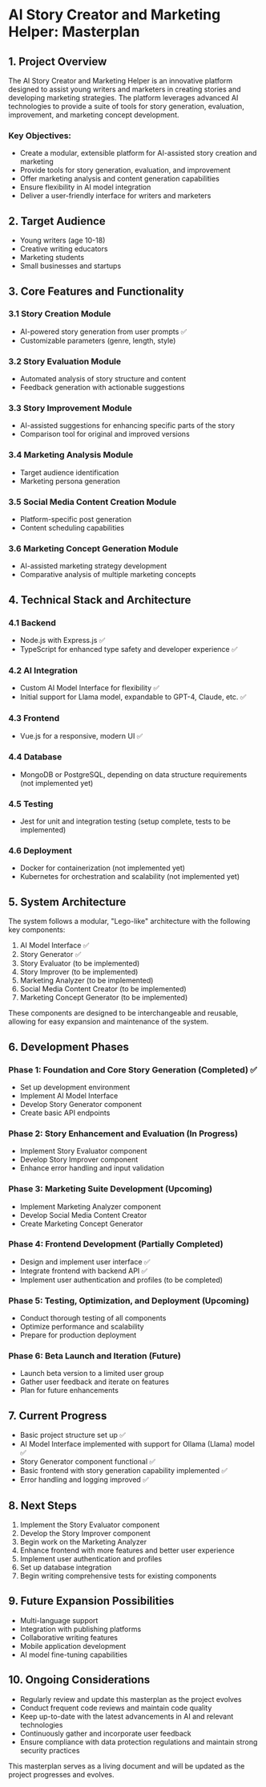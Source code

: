 # AI Story Creator and Marketing Helper: Masterplan

## 1. Project Overview

The AI Story Creator and Marketing Helper is an innovative platform designed to assist young writers and marketers in creating stories and developing marketing strategies. The platform leverages advanced AI technologies to provide a suite of tools for story generation, evaluation, improvement, and marketing concept development.

### Key Objectives:
- Create a modular, extensible platform for AI-assisted story creation and marketing
- Provide tools for story generation, evaluation, and improvement
- Offer marketing analysis and content generation capabilities
- Ensure flexibility in AI model integration
- Deliver a user-friendly interface for writers and marketers

## 2. Target Audience

- Young writers (age 10-18)
- Creative writing educators
- Marketing students
- Small businesses and startups

## 3. Core Features and Functionality

### 3.1 Story Creation Module
- AI-powered story generation from user prompts ✅
- Customizable parameters (genre, length, style)

### 3.2 Story Evaluation Module
- Automated analysis of story structure and content
- Feedback generation with actionable suggestions

### 3.3 Story Improvement Module
- AI-assisted suggestions for enhancing specific parts of the story
- Comparison tool for original and improved versions

### 3.4 Marketing Analysis Module
- Target audience identification
- Marketing persona generation

### 3.5 Social Media Content Creation Module
- Platform-specific post generation
- Content scheduling capabilities

### 3.6 Marketing Concept Generation Module
- AI-assisted marketing strategy development
- Comparative analysis of multiple marketing concepts

## 4. Technical Stack and Architecture

### 4.1 Backend
- Node.js with Express.js ✅
- TypeScript for enhanced type safety and developer experience ✅

### 4.2 AI Integration
- Custom AI Model Interface for flexibility ✅
- Initial support for Llama model, expandable to GPT-4, Claude, etc. ✅

### 4.3 Frontend
- Vue.js for a responsive, modern UI ✅

### 4.4 Database
- MongoDB or PostgreSQL, depending on data structure requirements (not implemented yet)

### 4.5 Testing
- Jest for unit and integration testing (setup complete, tests to be implemented)

### 4.6 Deployment
- Docker for containerization (not implemented yet)
- Kubernetes for orchestration and scalability (not implemented yet)

## 5. System Architecture

The system follows a modular, "Lego-like" architecture with the following key components:

1. AI Model Interface ✅
2. Story Generator ✅
3. Story Evaluator (to be implemented)
4. Story Improver (to be implemented)
5. Marketing Analyzer (to be implemented)
6. Social Media Content Creator (to be implemented)
7. Marketing Concept Generator (to be implemented)

These components are designed to be interchangeable and reusable, allowing for easy expansion and maintenance of the system.

## 6. Development Phases

### Phase 1: Foundation and Core Story Generation (Completed) ✅
- Set up development environment
- Implement AI Model Interface
- Develop Story Generator component
- Create basic API endpoints

### Phase 2: Story Enhancement and Evaluation (In Progress)
- Implement Story Evaluator component
- Develop Story Improver component
- Enhance error handling and input validation

### Phase 3: Marketing Suite Development (Upcoming)
- Implement Marketing Analyzer component
- Develop Social Media Content Creator
- Create Marketing Concept Generator

### Phase 4: Frontend Development (Partially Completed)
- Design and implement user interface ✅
- Integrate frontend with backend API ✅
- Implement user authentication and profiles (to be completed)

### Phase 5: Testing, Optimization, and Deployment (Upcoming)
- Conduct thorough testing of all components
- Optimize performance and scalability
- Prepare for production deployment

### Phase 6: Beta Launch and Iteration (Future)
- Launch beta version to a limited user group
- Gather user feedback and iterate on features
- Plan for future enhancements

## 7. Current Progress

- Basic project structure set up ✅
- AI Model Interface implemented with support for Ollama (Llama) model ✅
- Story Generator component functional ✅
- Basic frontend with story generation capability implemented ✅
- Error handling and logging improved ✅

## 8. Next Steps

1. Implement the Story Evaluator component
2. Develop the Story Improver component
3. Begin work on the Marketing Analyzer
4. Enhance frontend with more features and better user experience
5. Implement user authentication and profiles
6. Set up database integration
7. Begin writing comprehensive tests for existing components

## 9. Future Expansion Possibilities

- Multi-language support
- Integration with publishing platforms
- Collaborative writing features
- Mobile application development
- AI model fine-tuning capabilities

## 10. Ongoing Considerations

- Regularly review and update this masterplan as the project evolves
- Conduct frequent code reviews and maintain code quality
- Keep up-to-date with the latest advancements in AI and relevant technologies
- Continuously gather and incorporate user feedback
- Ensure compliance with data protection regulations and maintain strong security practices

This masterplan serves as a living document and will be updated as the project progresses and evolves.